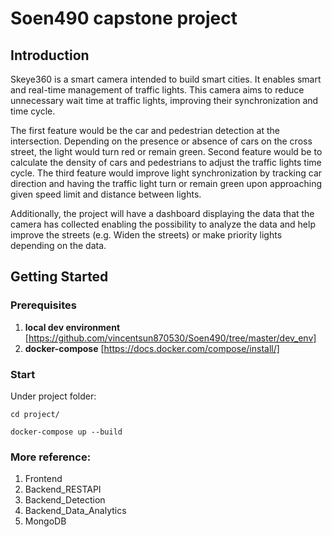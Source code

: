 # Soen490 capstone project

## Introduction

Skeye360 is a smart camera intended to build smart cities. It enables smart and real-time management of traffic lights. This camera aims to reduce unnecessary wait time at traffic lights, improving their synchronization and time cycle.

The first feature would be the car and pedestrian detection at the intersection. Depending on the presence or absence of cars on the cross street, the light would turn red or remain green. Second feature would be to calculate the density of cars and pedestrians to adjust the traffic lights time cycle. The third feature would improve light synchronization by tracking car direction and having the traffic light turn or remain green upon approaching given speed limit and distance between lights.

Additionally, the project will have a dashboard displaying the data that the camera has collected enabling the possibility to analyze the data and help improve the streets (e.g. Widen the streets) or make priority lights depending on the data. 

## Getting Started

### Prerequisites

1. **local dev environment** [https://github.com/vincentsun870530/Soen490/tree/master/dev_env]
2. **docker-compose** [https://docs.docker.com/compose/install/]

### Start

Under project folder:

```cd project/```

```docker-compose up --build```

### More reference:
1. Frontend
2. Backend_RESTAPI
3. Backend_Detection
4. Backend_Data_Analytics
5. MongoDB